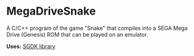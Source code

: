# MegaDriveSnake
A C/C++ program of the game "Snake" that compiles into a SEGA Mega Drive (Genesis) ROM that can be played on an emulator.

**Uses:** [SGDK library](https://github.com/Stephane-D/SGDK)
